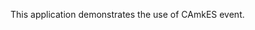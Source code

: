 <!--
     Copyright 2020, Data61, CSIRO (ABN 41 687 119 230)

     SPDX-License-Identifier: BSD-2-Clause
-->

This application demonstrates the use of CAmkES event.
